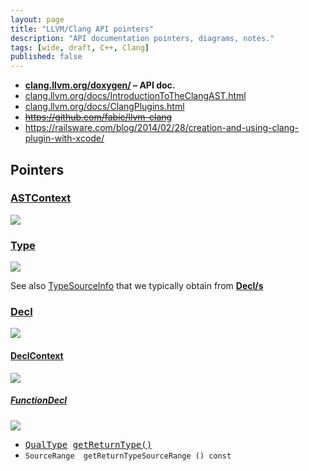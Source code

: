 ```yaml
---
layout: page
title: "LLVM/Clang API pointers"
description: "API documentation pointers, diagrams, notes."
tags: [wide, draft, C++, Clang]
published: false
---
```


* __[clang.llvm.org/doxygen/](http://clang.llvm.org/doxygen/index.html)
  &ndash; API doc.__
* [clang.llvm.org/docs/IntroductionToTheClangAST.html](https://clang.llvm.org/docs/IntroductionToTheClangAST.html)
* [clang.llvm.org/docs/ClangPlugins.html](https://clang.llvm.org/docs/ClangPlugins.html)
* ~~<https://github.com/fabic/llvm-clang>~~
* <https://railsware.com/blog/2014/02/28/creation-and-using-clang-plugin-with-xcode/>

## Pointers

### [ASTContext](http://clang.llvm.org/doxygen/classclang_1_1ASTContext.html)

  <img src="http://clang.llvm.org/doxygen/classclang_1_1ASTContext__coll__graph.png" />

### [Type](http://clang.llvm.org/doxygen/classclang_1_1Type.html)

  <img src="http://clang.llvm.org/doxygen/classclang_1_1Type__inherit__graph.png" />

See also [TypeSourceInfo][TSI] that we typically obtain from __[Decl/s][Decl]__

### [Decl][Decl]

  <img src="http://clang.llvm.org/doxygen/classclang_1_1Decl__inherit__graph.png" />

#### [DeclContext](http://clang.llvm.org/doxygen/classclang_1_1DeclContext.html)

  <img src="http://clang.llvm.org/doxygen/classclang_1_1DeclContext__inherit__graph.png" />

##### [FunctionDecl](http://clang.llvm.org/doxygen/classclang_1_1FunctionDecl.html)


  <img src="http://clang.llvm.org/doxygen/classclang_1_1FunctionDecl__inherit__graph.png" />

* <tt>[QualType](http://clang.llvm.org/doxygen/classclang_1_1QualType.html) [getReturnType()](http://clang.llvm.org/doxygen/classclang_1_1FunctionDecl.html#a2935d37297596c57aa383de101a55030)</tt>
* `SourceRange  getReturnTypeSourceRange () const`


[TSI]: http://clang.llvm.org/doxygen/classclang_1_1TypeSourceInfo.html "clang::TypeSourceInfo [Decl.h]"
[Decl]: http://clang.llvm.org/doxygen/classclang_1_1Decl.html "clang::Decl"
